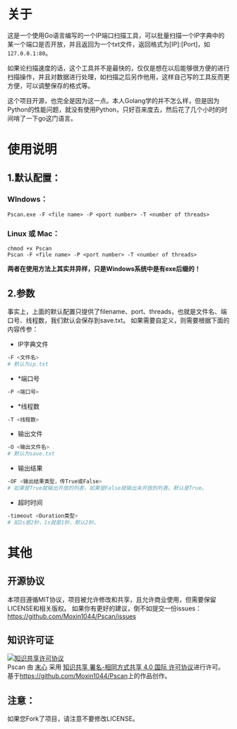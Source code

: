 # 关于
这是一个使用Go语言编写的一个IP端口扫描工具，可以批量扫描一个IP字典中的某一个端口是否开放，并且返回为一个txt文件，返回格式为[IP]:[Port]，如`127.0.0.1:80`。

如果论扫描速度的话，这个工具并不是最快的，仅仅是想在以后能够很方便的进行扫描操作，并且对数据进行处理，如扫描之后另作他用，这样自己写的工具反而更方便，可以调整保存的格式等。

这个项目开源，也完全是因为这一点。本人Golang学的并不怎么样，但是因为Python的性能问题，就没有使用Python，只好百来度去，然后花了几个小时的时间啃了一下go这门语言。
# 使用说明
## 1.默认配置：
### WIndows：
```
Pscan.exe -F <file name> -P <port number> -T <number of threads>
```
### Linux 或 Mac：
```
chmod +x Pscan
Pscan -F <file name> -P <port number> -T <number of threads>
```
**两者在使用方法上其实并异样，只是Windows系统中是有exe后缀的！**
## 2.参数
事实上，上面的默认配置只提供了filename、port、threads，也就是文件名、端口号、线程数，我们默认会保存到save.txt。
如果需要自定义，则需要根据下面的内容传参：
- IP字典文件
```bash
-F <文件名>
# 默认为ip.txt
```
- *端口号
```bash
-P <端口号>
```
- *线程数
```bash
-T <线程数>
```
- 输出文件
```bash
-O <输出文件名>
# 默认为save.txt
```
- 输出结果
```bash
-OF <输出结果类型，传True或False>
# 如果是True就输出开放的列表，如果是False就输出未开放的列表。默认是True。
```
- 超时时间
```bash
-timeout <Duration类型>
# 如2s是2秒，1s就是1秒，默认2秒。
```
# 其他
## 开源协议

本项目遵循MIT协议，项目被允许修改和共享，且允许商业使用，但需要保留LICENSE和相关版权。
如果你有更好的建议，倒不如提交一份issues：https://github.com/Moxin1044/Pscan/issues
## 知识许可证
<a rel="license" href="http://creativecommons.org/licenses/by-sa/4.0/"><img alt="知识共享许可协议" style="border-width:0" src="https://i.creativecommons.org/l/by-sa/4.0/88x31.png" /></a><br /><span xmlns:dct="http://purl.org/dc/terms/" href="http://purl.org/dc/dcmitype/InteractiveResource" property="dct:title" rel="dct:type">Pscan</span> 由 <a xmlns:cc="http://creativecommons.org/ns#" href="https://github.com/Moxin1044/Pscan" property="cc:attributionName" rel="cc:attributionURL">末心</a> 采用 <a rel="license" href="http://creativecommons.org/licenses/by-sa/4.0/">知识共享 署名-相同方式共享 4.0 国际 许可协议</a>进行许可。<br />基于<a xmlns:dct="http://purl.org/dc/terms/" href="https://github.com/Moxin1044/Pscan" rel="dct:source">https://github.com/Moxin1044/Pscan</a>上的作品创作。
## 注意：
如果您Fork了项目，请注意不要修改LICENSE。